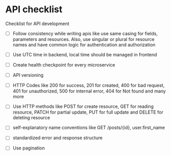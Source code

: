 # API checklist
Checklist for API development

- [ ] Follow consistency while writing apis like use same casing for fields, parameters and resources. Also, use singular or plural for resource names and have common logic for authentication and authorization
- [ ] Use UTC time in backend, local time should be managed in frontend
- [ ] Create health checkpoint for every microservice
- [ ] API versioning
- [ ] HTTP Codes like 200 for success, 201 for created, 400 for bad request, 401 for unauthorized, 500 for internal error, 404 for Not found and many more
- [ ] Use HTTP methods like POST for create resource, GET for reading resource, PATCH for partial update, PUT for full update and DELETE for deleting resource
- [ ] self-explanatory name conventions like GET /posts/{id}, user.first_name
- [ ] standardized error and response structure
- [ ] Use pagination



